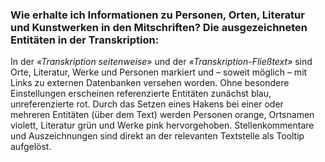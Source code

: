### Wie erhalte ich Informationen zu Personen, Orten, Literatur und Kunstwerken in den Mitschriften? Die ausgezeichneten Entitäten in der Transkription:

In der *«Transkription seitenweise»* und der *«Transkription-Fließtext»*
sind Orte, Literatur, Werke und Personen markiert und – soweit möglich –
mit Links zu externen Datenbanken versehen worden. Ohne besondere
Einstellungen erscheinen referenzierte Entitäten zunächst blau,
unreferenzierte rot. Durch das Setzen eines Hakens bei einer oder
mehreren Entitäten (über dem Text) werden Personen orange, Ortsnamen
violett, Literatur grün und Werke pink hervorgehoben. Stellenkommentare
und Auszeichnungen sind direkt an der relevanten Textstelle als Tooltip
aufgelöst.